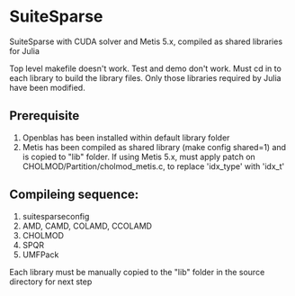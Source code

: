 # SuiteSparse
SuiteSparse with CUDA solver and Metis 5.x, compiled as shared libraries for Julia

Top level makefile doesn't work. Test and demo don't work. Must cd in to each library to build the library files.
Only those libraries required by Julia have been modified.

## Prerequisite
1. Openblas has been installed within default library folder
2. Metis has been compiled as shared library (make config shared=1) and is copied to "lib" folder. 
    If using Metis 5.x, must apply patch on CHOLMOD/Partition/cholmod_metis.c, to replace 'idx_type' with 'idx_t'

## Compileing sequence:
1. suitesparseconfig
2. AMD, CAMD, COLAMD, CCOLAMD
3. CHOLMOD
4. SPQR
5. UMFPack

Each library must be manually copied to the "lib" folder in the source directory for next step
